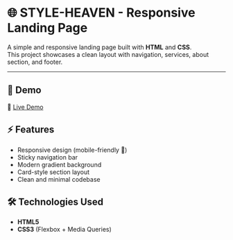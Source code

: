 # 🌐 STYLE-HEAVEN - Responsive Landing Page

A simple and responsive landing page built with **HTML** and **CSS**.  
This project showcases a clean layout with navigation, services, about section, and footer.

---

## 📌 Demo  
🔗 [Live Demo](https://gunasagar-akkabathula.github.io/Responsive-landing-page/) 

## ⚡ Features
- Responsive design (mobile-friendly 📱)
- Sticky navigation bar
- Modern gradient background
- Card-style section layout
- Clean and minimal codebase

## 🛠️ Technologies Used
- **HTML5**
- **CSS3** (Flexbox + Media Queries)
